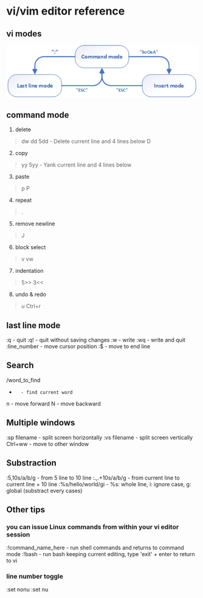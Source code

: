 # vi/vim editor reference

## vi modes

![](./vi.modes.png)

## command mode
1. delete
> dw
> dd
> 5dd		- Delete current line and 4 lines below
> D

2. copy
> yy
> 5yy		- Yank current line and 4 lines below

3. paste
> p
> P

4. repeat
> .

5. remove newline
> J

6. block select
> v
> vw

7. indentation
> >>
> 5>>
> 3<<

8. undo & redo
> u
> Ctrl+r

## last line mode
:q		- quit
:q!		- quit without saving changes
:w		- write
:wq		- write and quit
:line_number	- move cursor position
:$		- move to end line

## Search
/word_to_find
*		- find current word
n		- move forward
N		- move backward

## Multiple windows
:sp filename	- split screen horizontally
:vs filename	- split screen vertically
Ctrl+ww		- move to other window

## Substraction
:5,10s/a/b/g		- from 5 line to 10 line
:.,.+10s/a/b/g		- from current line to current line + 10 line
:%s/hello/world/gi	- %s: whole line, i: ignore case, g: global (substract every cases)

## Other tips
### you can issue Linux commands from within your vi editor session
:!command_name_here 	- run shell commands and returns to command mode
:!bash			- run bash keeping current editing, type 'exit' + enter to return to vi
### line number toggle
:set nonu
:set nu

